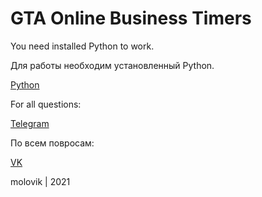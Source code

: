# GTA Online Business Timers

You need installed Python to work.

Для работы необходим установленный Python.

[Python](https://www.python.org/)


For all questions:

[Telegram](https://t.me/molovik)

По всем повросам:

[VK](https://vk.com/molovik96)

molovik | 2021
